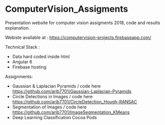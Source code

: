 # ComputerVision_Assigments

Presentation website for computer vision assigments 2018, code and results explanation.

Webiste available at : https://computervision-projects.firebaseapp.com/

Technical Stack :
- Data hard coded inside html
- Angular 6
- Firebase hosting

Assignments:
- Gaussian & Laplacian Pyramids / code here https://github.com/arib7701/Gaussian-Laplacian-Pyramids
- Circle Detections in Images / code here https://github.com/arib7701/CircleDetection_Hough-RANSAC
- Segmentation of Images / code here https://github.com/arib7701/ImageSegmentation_KMeans
- Deep Learning Classification Cocoa Pods 
